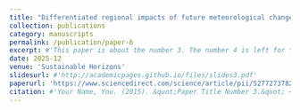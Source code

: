```yaml
---
title: "Differentiated regional impacts of future meteorological changes and anthropogenic emission control on PM<sub>2.5</sub> concentrations in China"
collection: publications
category: manuscripts
permalink: /publication/paper-6
excerpt: #'This paper is about the number 3. The number 4 is left for future work.'
date: 2025-12
venue: 'Sustainable Horizons'
slidesurl: #'http://academicpages.github.io/files/slides3.pdf'
paperurl: 'https://www.sciencedirect.com/science/article/pii/S2772737825000215'
citation: #'Your Name, You. (2015). &quot;Paper Title Number 3.&quot; <i>Journal 1</i>. 1(3).'
---
```


